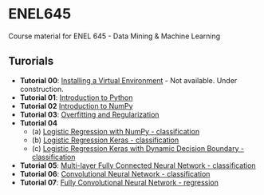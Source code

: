 # ENEL645
Course material for ENEL 645 - Data Mining &amp; Machine Learning 

## Turorials


- **Tutorial 00**: [Installing a Virtual Environment](JNotebooks/install_venv.ipynb) - Not available. Under construction.
- **Tutorial 01**: [Introduction to Python](JNotebooks/tutorial01-python.ipynb)
- **Tutorial 02** [Introduction to NumPy](JNotebooks/tutorial02-numpy.ipynb)
- **Tutorial 03**: [Overfitting and Regularization](JNotebooks/tutorial03-overfitting_regularization.ipynb)
- **Tutorial 04** 
   - (a) [Logistic Regression with NumPy - classification](JNotebooks/tutorial04a_logistic_regression_numpy.ipynb)
   - (b) [Logistic Regression Keras - classification](JNotebooks/tutorial04b_logistic_regression_keras.ipynb)
   - (c) [Logistic Regression Keras with Dynamic Decision Boundary - classification](JNotebooks/tutorial04c_logistic_regression_keras_decision_boundary.ipynb)
- **Tutorial 05**: [Multi-layer Fully Connected Neural Network - classification](JNotebooks/tutorial05_multi_layer_neural_network.ipynb)
- **Tutorial 06**: [Convolutional Neural Network - classification](JNotebooks/tutorial06_magnetic_field_scanner_vendor_classification.ipynb)
- **Tutorial 07**: [Fully Convolutional Neural Network - regression](JNotebooks/tutorial07_fully_convolutional_neural_network.ipynb)
